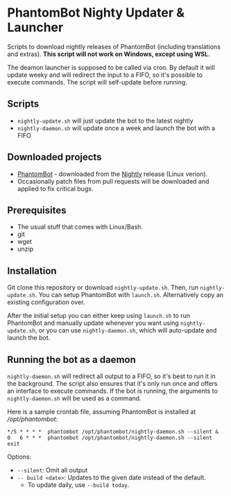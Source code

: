 # PhantomBot Nighty Updater & Launcher

Scripts to download nightly releases of PhantomBot (including translations and extras). **This script will not work on Windows, except using WSL**.

The deamon launcher is supposed to be called via cron. By default it will update weeky and will redirect the input to a FIFO, so it's possible to execute commands. The script will self-update before running.

## Scripts
- `nightly-update.sh` will just update the bot to the latest nightly
- `nightly-daemon.sh` will update once a week and launch the bot with a FIFO

## Downloaded projects
* [PhantomBot](https://github.com/PhantomBot/PhantomBot) - downloaded from the [Nightly](https://github.com/PhantomBot/nightly-build) release (Linux verion).
* Occasionally patch files from pull requests will be downloaded and applied to fix critical bugs.

## Prerequisites
- The usual stuff that comes with Linux/Bash.
- git
- wget
- unzip

## Installation
Git clone this repository or download `nightly-update.sh`. Then, run `nightly-update.sh`. You can setup PhantomBot with `launch.sh`. Alternatively copy an existing configuration over.

After the initial setup you can either keep using `launch.sh` to run PhantomBot and manually update whenever you want using `nightly-update.sh`, or you can use `nightly-daemon.sh`, which will auto-update and launch the bot.

## Running the bot as a daemon
`nightly-daemon.sh` will redirect all output to a FIFO, so it's best to run it in the background. The script also ensures that it's only run once and offers an interface to execute commands. If the bot is running, the arguments to `nightly-daemon.sh` will be used as a command.

Here is a sample crontab file, assuming PhantomBot is installed at */opt/phantombot*:
```crontab
*/5 * * * *  phantombot /opt/phantombot/nightly-daemon.sh --silent &
0   6 * * *  phantombot /opt/phantombot/nightly-daemon.sh --silent exit
```

Options:
* `--silent`: Omit all output
* `-- build <date>`: Updates to the given date instead of the default.
  * To update daily, use `--build today`.
